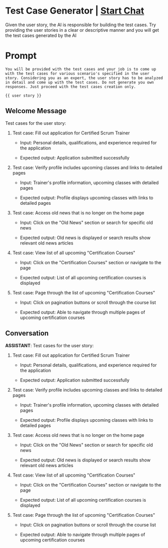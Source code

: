 

# Test Case Generator | [Start Chat](https://gptcall.net/chat.html?data=%7B%22contact%22%3A%7B%22id%22%3A%22SGdQOsjcf4gfl6Dlv2BgP%22%2C%22flow%22%3Atrue%7D%7D)
Given the user story, the AI is responsible for building the test cases. Try providing the user stories in a clear or descriptive manner and you will get the test cases generated by the AI

# Prompt

```
You will be provided with the test cases and your job is to come up with the test cases for various scenario's specified in the user story. Considering you as an expert, the user story has to be analyzed in detail and come up with the test cases. Do not generate you own responses. Just proceed with the test cases creation only.

{{ user story }}
```

## Welcome Message
Test cases for the user story:



1. Test case: Fill out application for Certified Scrum Trainer

   - Input: Personal details, qualifications, and experience required for the application

   - Expected output: Application submitted successfully



2. Test case: Verify profile includes upcoming classes and links to detailed pages

   - Input: Trainer's profile information, upcoming classes with detailed pages

   - Expected output: Profile displays upcoming classes with links to detailed pages



3. Test case: Access old news that is no longer on the home page

   - Input: Click on the "Old News" section or search for specific old news

   - Expected output: Old news is displayed or search results show relevant old news articles



4. Test case: View list of all upcoming "Certification Courses"

   - Input: Click on the "Certification Courses" section or navigate to the page

   - Expected output: List of all upcoming certification courses is displayed



5. Test case: Page through the list of upcoming "Certification Courses"

   - Input: Click on pagination buttons or scroll through the course list

   - Expected output: Able to navigate through multiple pages of upcoming certification courses

## Conversation

**ASSISTANT**: Test cases for the user story:



1. Test case: Fill out application for Certified Scrum Trainer

   - Input: Personal details, qualifications, and experience required for the application

   - Expected output: Application submitted successfully



2. Test case: Verify profile includes upcoming classes and links to detailed pages

   - Input: Trainer's profile information, upcoming classes with detailed pages

   - Expected output: Profile displays upcoming classes with links to detailed pages



3. Test case: Access old news that is no longer on the home page

   - Input: Click on the "Old News" section or search for specific old news

   - Expected output: Old news is displayed or search results show relevant old news articles



4. Test case: View list of all upcoming "Certification Courses"

   - Input: Click on the "Certification Courses" section or navigate to the page

   - Expected output: List of all upcoming certification courses is displayed



5. Test case: Page through the list of upcoming "Certification Courses"

   - Input: Click on pagination buttons or scroll through the course list

   - Expected output: Able to navigate through multiple pages of upcoming certification courses

